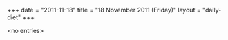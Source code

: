 +++
date = "2011-11-18"
title = "18 November 2011 (Friday)"
layout = "daily-diet"
+++


\<no entries\>


